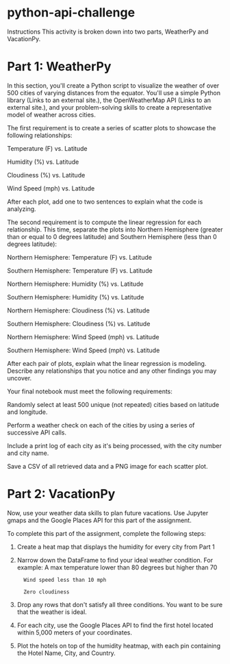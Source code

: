 # python-api-challenge
Instructions
This activity is broken down into two parts, WeatherPy and VacationPy.

# Part 1: WeatherPy
In this section, you'll create a Python script to visualize the weather of over 500 cities of varying distances from the equator. You'll use a simple Python library (Links to an external site.), the OpenWeatherMap API (Links to an external site.), and your problem-solving skills to create a representative model of weather across cities.

The first requirement is to create a series of scatter plots to showcase the following relationships:

Temperature (F) vs. Latitude

Humidity (%) vs. Latitude

Cloudiness (%) vs. Latitude

Wind Speed (mph) vs. Latitude

After each plot, add one to two sentences to explain what the code is analyzing.

The second requirement is to compute the linear regression for each relationship. This time, separate the plots into Northern Hemisphere (greater than or equal to 0 degrees latitude) and Southern Hemisphere (less than 0 degrees latitude):

Northern Hemisphere: Temperature (F) vs. Latitude

Southern Hemisphere: Temperature (F) vs. Latitude

Northern Hemisphere: Humidity (%) vs. Latitude

Southern Hemisphere: Humidity (%) vs. Latitude

Northern Hemisphere: Cloudiness (%) vs. Latitude

Southern Hemisphere: Cloudiness (%) vs. Latitude

Northern Hemisphere: Wind Speed (mph) vs. Latitude

Southern Hemisphere: Wind Speed (mph) vs. Latitude

After each pair of plots, explain what the linear regression is modeling. Describe any relationships that you notice and any other findings you may uncover.

Your final notebook must meet the following requirements:

Randomly select at least 500 unique (not repeated) cities based on latitude and longitude.

Perform a weather check on each of the cities by using a series of successive API calls.

Include a print log of each city as it's being processed, with the city number and city name.

Save a CSV of all retrieved data and a PNG image for each scatter plot.

# Part 2: VacationPy
Now, use your weather data skills to plan future vacations. Use Jupyter gmaps and the Google Places API for this part of the assignment.

To complete this part of the assignment, complete the following steps:

1. Create a heat map that displays the humidity for every city from Part 1

2. Narrow down the DataFrame to find your ideal weather condition. For example:
         A max temperature lower than 80 degrees but higher than 70

         Wind speed less than 10 mph

         Zero cloudiness

3. Drop any rows that don't satisfy all three conditions. You want to be sure that the weather is ideal.

4. For each city, use the Google Places API to find the first hotel located within 5,000 meters of your coordinates.

5. Plot the hotels on top of the humidity heatmap, with each pin containing the Hotel Name, City, and Country.
